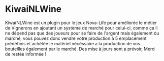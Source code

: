 # KiwaiNLWine
KiwaïNLWine est un plugin pour le jeux Nova-Life pour améliorée le métier de Vignerons en ajoutant un système de marché pour celui-ci, comme ça il ne dépend pas que des joueurs pour se faire de l'argent mais également du marché, vous pouvez donc vendre votre production à 5 emplacement prédéfinis et achétée le matériel nécéssaire a la production de vos bouteilles également par le marché. Des mise à jours sont a prévoir, Merci de restée informée !
